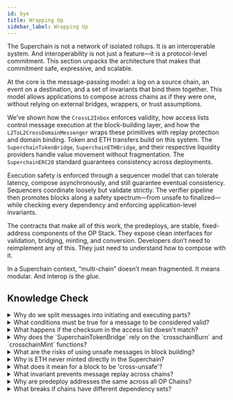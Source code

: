 ```yaml
---
id: bye
title: Wrapping Up
sidebar_label: Wrapping Up
---
```


The Superchain is not a network of isolated rollups. It is an interoperable system. And interoperability is not just a feature—it is a protocol-level commitment. This section unpacks the architecture that makes that commitment safe, expressive, and scalable.

At the core is the message-passing model: a log on a source chain, an event on a destination, and a set of invariants that bind them together. This model allows applications to compose across chains as if they were one, without relying on external bridges, wrappers, or trust assumptions.

We’ve shown how the `CrossL2Inbox` enforces validity, how access lists control message execution at the block-building layer, and how the `L2ToL2CrossDomainMessenger` wraps these primitives with replay protection and domain binding. Token and ETH transfers build on this system. The `SuperchainTokenBridge`, `SuperchainETHBridge`, and their respective liquidity providers handle value movement without fragmentation. The `SuperchainERC20` standard guarantees consistency across deployments.

Execution safety is enforced through a sequencer model that can tolerate latency, compose asynchronously, and still guarantee eventual consistency. Sequencers coordinate loosely but validate strictly. The verifier pipeline then promotes blocks along a safety spectrum—from unsafe to finalized—while checking every dependency and enforcing application-level invariants.

The contracts that make all of this work, the predeploys, are stable, fixed-address components of the OP Stack. They expose clean interfaces for validation, bridging, minting, and conversion. Developers don’t need to reimplement any of this. They just need to understand how to compose with it.

In a Superchain context, “multi-chain” doesn’t mean fragmented. It means modular. And interop is the *glue*.

## Knowledge Check

<details>
<summary>Why do we split messages into initiating and executing parts?</summary>


Initiating messages are emitted on the source chain and recorded as logs. Executing messages replay those logs on the destination chain. This separation allows messages to be verified and relayed asynchronously across OP Chains.

</details>


<details>
<summary>What conditions must be true for a message to be considered valid?</summary>


The executing message must reference a valid initiating message from a chain in the dependency set. The message must pass the timestamp, chain ID, and expiry invariants, and the checksum must match.

</details>


<details>
<summary>What happens if the checksum in the access list doesn't match?</summary>


The message is rejected and cannot be executed. The checksum is the critical component for validating message integrity, and mismatches indicate tampering or invalid execution context.

</details>


<details>
<summary>Why does the `SuperchainTokenBridge` rely on the `crosschainBurn` and `crosschainMint` functions?</summary>


These functions enforce that token supply changes are coordinated between chains. Burn removes tokens on the source chain, and Mint restores them on the destination. Without this, tokens could be duplicated across chains.

</details>


<details>
<summary>What are the risks of using unsafe messages in block building?</summary>


Messages from unsafe blocks might later be invalidated during reorgs. Including them reduces latency but increases risk. If the message proves invalid, the block must be reorged, leading to instability.

</details>


<details>
<summary>Why is ETH never minted directly in the Superchain?</summary>


All ETH originates from L1 and must be conserved. ETH is “burned” on the source chain via `ETHLiquidity.burn()` and “minted” on the destination chain via mint(), but this is really just moving pre-allocated liquidity.

</details>


<details>
<summary>What does it mean for a block to be 'cross-unsafe'?</summary>


A cross-unsafe block has valid cross-chain messages, but the block itself or some dependencies are still unsafe. It’s part of the transition to ‘safe’, but not yet finalized.

</details>


<details>
<summary>What invariant prevents message replay across chains?</summary>


The combination of the `Identifier` and `msgHash`, verified via access list checksum, ensures each message can only be executed once per destination chain. Replay attempts will fail checksum validation or be marked as already executed.

</details>


<details>
<summary>Why are predeploy addresses the same across all OP Chains?</summary>


Deterministic addresses allow tooling, contracts, and relayers to work across chains without needing custom configuration. This makes interop feel native and predictable.

</details>


<details>
<summary>What breaks if chains have different dependency sets?</summary>


A chain can only execute messages from chains in its dependency set. If dependencies are misaligned, messages may become unplayable, leading to lost assets or stuck contracts.

</details>

